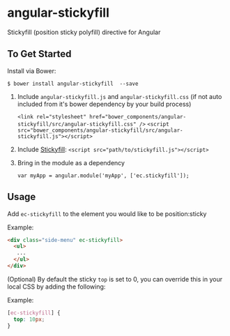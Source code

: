 # angular-stickyfill
Stickyfill (position sticky polyfill) directive for Angular


To Get Started
--------------
Install via Bower: 

  `$ bower install angular-stickyfill  --save`

1. Include `angular-stickyfill.js` and `angular-stickyfill.css` (if not auto included from it's bower dependency by your build process)

   `<link rel="stylesheet" href="bower_components/angular-stickyfill/src/angular-stickyfill.css" />`
   `<script src="bower_components/angular-stickyfill/src/angular-stickyfill.js"></script>`

2. Include [Stickyfill](https://github.com/wilddeer/stickyfill):
    `<script src="path/to/stickyfill.js"></script>`  

3. Bring in the module as a dependency

   `var myApp = angular.module('myApp', ['ec.stickyfill']);`

Usage
------

Add `ec-stickyfill` to the element you would like to be position:sticky

Example:
```html
<div class="side-menu" ec-stickyfill>
  <ul>
   ...
  </ul>
</div>
```

(Optional) By default the sticky `top` is set to 0, you can override
this in your local CSS by adding the following:

Example:
```css
[ec-stickyfill] {
  top: 10px;
}
```
